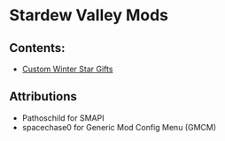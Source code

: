 # Stardew Valley Mods

## Contents:

- [Custom Winter Star Gifts](https://github.com/chippokiddo/sdvmods/wiki/Custom-Winter-Star-Gifts)

## Attributions
- Pathoschild for SMAPI
- spacechase0 for Generic Mod Config Menu (GMCM)
